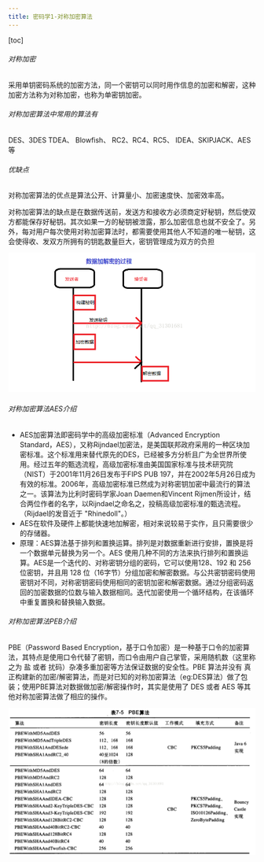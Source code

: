 ```yaml
---
title: 密码学1-对称加密算法
---
```


[toc]

###### 对称加密
采用单钥密码系统的加密方法，同一个密钥可以同时用作信息的加密和解密，这种加密方法称为对称加密，也称为单密钥加密。

###### 对称加密算法中常用的算法有
DES、3DES
TDEA、
Blowfish、
RC2、RC4、RC5、
IDEA、SKIPJACK、AES 等

###### 优缺点
对称加密算法的优点是算法公开、计算量小、加密速度快、加密效率高。

对称加密算法的缺点是在数据传送前，发送方和接收方必须商定好秘钥，然后使双方都能保存好秘钥。其次如果一方的秘钥被泄露，那么加密信息也就不安全了。另外，每对用户每次使用对称加密算法时，都需要使用其他人不知道的唯一秘钥，这会使得收、发双方所拥有的钥匙数量巨大，密钥管理成为双方的负担

![](https://raw.githubusercontent.com/OliverRen/olili_blog_img/master/密码学1-对称加密算法/2020811/1597124870732.png)

###### 对称加密算法AES介绍

- AES加密算法即密码学中的高级加密标准（Advanced Encryption Standard，AES），又称Rijndael加密法，是美国联邦政府采用的一种区块加密标准。这个标准用来替代原先的DES，已经被多方分析且广为全世界所使用。经过五年的甄选流程，高级加密标准由美国国家标准与技术研究院 （NIST）于2001年11月26日发布于FIPS PUB 197，并在2002年5月26日成为有效的标准。2006年，高级加密标准已然成为对称密钥加密中最流行的算法之一。该算法为比利时密码学家Joan Daemen和Vincent Rijmen所设计，结合两位作者的名字，以Rijndael之命名之，投稿高级加密标准的甄选流程。（Rijdael的发音近于 "Rhinedoll"。）
- AES在软件及硬件上都能快速地加解密，相对来说较易于实作，且只需要很少的存储器。
- 原理：AES算法基于排列和置换运算。排列是对数据重新进行安排，置换是将一个数据单元替换为另一个。AES 使用几种不同的方法来执行排列和置换运算。AES是一个迭代的、对称密钥分组的密码，它可以使用128、192 和 256 位密钥，并且用 128 位（16字节）分组加密和解密数据。与公共密钥密码使用密钥对不同，对称密钥密码使用相同的密钥加密和解密数据。通过分组密码返回的加密数据的位数与输入数据相同。迭代加密使用一个循环结构，在该循环中重复置换和替换输入数据。

###### 对称加密算法PEB介绍

PBE（Password Based Encryption，基于口令加密）是一种基于口令的加密算法，其特点是使用口令代替了密钥，而口令由用户自己掌管，采用随机数（这里称之为 盐 或者 扰码）杂凑多重加密等方法保证数据的安全性。PBE 算法并没有 真正构建新的加密/解密算法，而是对已知的对称加密算法（eg:DES算法）做了包装；使用PBE算法对数据做加密/解密操作时，其实是使用了 DES 或者 AES 等其他对称加密算法做了相应的操作。

![](https://raw.githubusercontent.com/OliverRen/olili_blog_img/master/密码学1-对称加密算法/2020811/1597124870733.png)